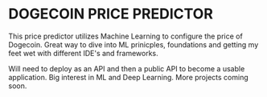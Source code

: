 # DOGECOIN PRICE PREDICTOR

This price predictor utilizes Machine Learning to configure the price of Dogecoin. Great way to dive into ML prinicples, foundations and getting my feet wet with different IDE's and frameworks. 

Will need to deploy as an API and then a public API to become a usable application. Big interest in ML and Deep Learning. More projects coming soon.

